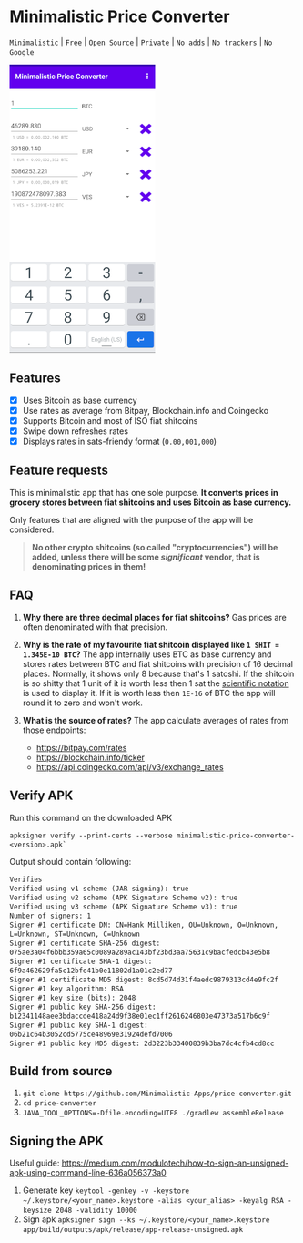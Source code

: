 # Minimalistic Price Converter

`Minimalistic` | `Free` | `Open Source` | `Private` | `No adds` | `No trackers` | `No Google`

![App preview screenshot](doc/preview1.png)

## Features

- [x] Uses Bitcoin as base currency
- [x] Use rates as average from Bitpay, Blockchain.info and Coingecko
- [x] Supports Bitcoin and most of ISO fiat shitcoins
- [x] Swipe down refreshes rates 
- [x] Displays rates in sats-friendy format (`0.00,001,000`)

## Feature requests

This is minimalistic app that has one sole purpose. **It converts prices in grocery stores between
fiat shitcoins and uses Bitcoin as base currency.**

Only features that are aligned with the purpose of the app will be considered.

> **No other crypto shitcoins (so called "cryptocurrencies") will be added, unless there will be some *significant* vendor, that is denominating prices in them!**

## FAQ

1. **Why there are three decimal places for fiat shitcoins?**
   Gas prices are often denominated with that precision.

2. **Why is the rate of my favourite fiat shitcoin displayed like `1 SHIT = 1.345E-10 BTC`?**
   The app internally uses BTC as base currency and stores rates between BTC and fiat shitcoins with
   precision of 16 decimal places. Normally, it shows only 8 because that's 1 satoshi. If the
   shitcoin is so shitty that 1 unit of it is worth less then 1 sat
   the [scientific notation](https://en.wikipedia.org/wiki/Scientific_notation)
   is used to display it. If it is worth less then `1E-16` of BTC the app will round it to zero and
   won't work.

3. **What is the source of rates?** The app calculate averages of rates from those endpoints:
    - https://bitpay.com/rates
    - https://blockchain.info/ticker
    - https://api.coingecko.com/api/v3/exchange_rates

## Verify APK

Run this command on the downloaded APK

```
apksigner verify --print-certs --verbose minimalistic-price-converter-<version>.apk`
```

Output should contain following:

```
Verifies
Verified using v1 scheme (JAR signing): true
Verified using v2 scheme (APK Signature Scheme v2): true
Verified using v3 scheme (APK Signature Scheme v3): true
Number of signers: 1
Signer #1 certificate DN: CN=Hank Milliken, OU=Unknown, O=Unknown, L=Unknown, ST=Unknown, C=Unknown
Signer #1 certificate SHA-256 digest: 075ae3a04f6bbb359a65c0089a289ac143bf23bd3aa75631c9bacfedcb43e5b8
Signer #1 certificate SHA-1 digest: 6f9a462629fa5c12bfe41b0e11802d1a01c2ed77
Signer #1 certificate MD5 digest: 8cd5d74d31f4aedc9879313cd4e9fc2f
Signer #1 key algorithm: RSA
Signer #1 key size (bits): 2048
Signer #1 public key SHA-256 digest: b12341148aee3bdaccde418a24d9f38e01ec1ff2616246803e47373a517b6c9f
Signer #1 public key SHA-1 digest: 06b21c64b3052cd5775ce48969e31924defd7006
Signer #1 public key MD5 digest: 2d3223b33400839b3ba7dc4cfb4cd8cc
```

## Build from source

1. `git clone https://github.com/Minimalistic-Apps/price-converter.git`
2. `cd price-converter`
3. `JAVA_TOOL_OPTIONS=-Dfile.encoding=UTF8 ./gradlew assembleRelease`

## Signing the APK

Useful
guide: https://medium.com/modulotech/how-to-sign-an-unsigned-apk-using-command-line-636a056373a0

1. Generate
   key `keytool -genkey -v -keystore ~/.keystore/<your_name>.keystore -alias <your_alias> -keyalg RSA -keysize 2048 -validity 10000`
2. Sign
   apk `apksigner sign --ks ~/.keystore/<your_name>.keystore app/build/outputs/apk/release/app-release-unsigned.apk`
